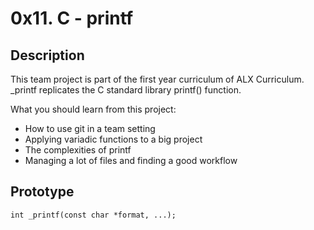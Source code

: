 # 0x11. C - printf #

## Description ##
This team project is part of the first year curriculum of ALX Curriculum. _printf replicates the C standard library printf() function.



What you should learn from this project:
- How to use git in a team setting
- Applying variadic functions to a big project
- The complexities of printf
- Managing a lot of files and finding a good workflow

## Prototype ##

` int _printf(const char *format, ...); `
